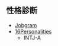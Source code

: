 
## 性格診断

* [Jobgram](https://jobgram.jp/m/af0de4dc-8eff-42b0-af5f-f1a3fbc0e35d/result)
* [16Personalities](https://www.16personalities.com/ja/%E7%B5%90%E6%9E%9C/intj-a/m/dtj7y4qb)
    - INTJ-A
